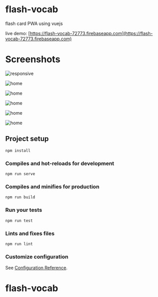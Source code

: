 # flash-vocab

flash card PWA using vuejs

live demo: [https://flash-vocab-72773.firebaseapp.com](https://flash-vocab-72773.firebaseapp.com)

# Screenshots

![responsive](docs/img/responsive.png)

![home](docs/img/home.png)

![home](docs/img/topics.png)

![home](docs/img/start.png)

![home](docs/img/player.png)

![home](docs/img/about.png)


## Project setup
```
npm install
```

### Compiles and hot-reloads for development
```
npm run serve
```

### Compiles and minifies for production
```
npm run build
```

### Run your tests
```
npm run test
```

### Lints and fixes files
```
npm run lint
```

### Customize configuration
See [Configuration Reference](https://cli.vuejs.org/config/).
# flash-vocab
